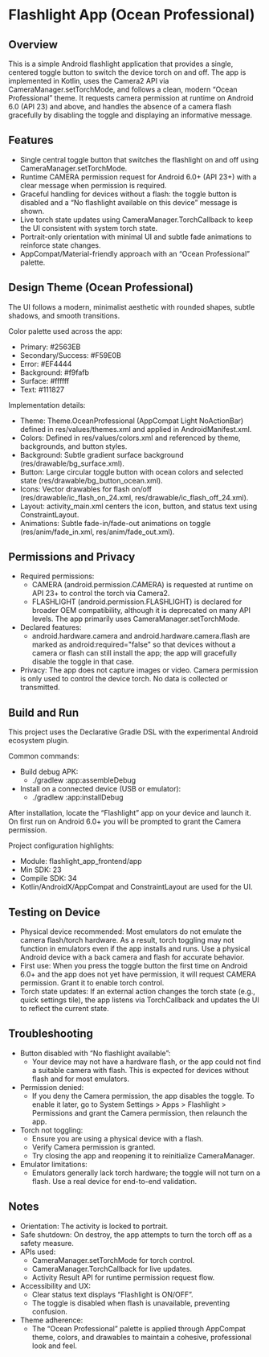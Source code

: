 # Flashlight App (Ocean Professional)

## Overview
This is a simple Android flashlight application that provides a single, centered toggle button to switch the device torch on and off. The app is implemented in Kotlin, uses the Camera2 API via CameraManager.setTorchMode, and follows a clean, modern “Ocean Professional” theme. It requests camera permission at runtime on Android 6.0 (API 23) and above, and handles the absence of a camera flash gracefully by disabling the toggle and displaying an informative message.

## Features
- Single central toggle button that switches the flashlight on and off using CameraManager.setTorchMode.
- Runtime CAMERA permission request for Android 6.0+ (API 23+) with a clear message when permission is required.
- Graceful handling for devices without a flash: the toggle button is disabled and a “No flashlight available on this device” message is shown.
- Live torch state updates using CameraManager.TorchCallback to keep the UI consistent with system torch state.
- Portrait-only orientation with minimal UI and subtle fade animations to reinforce state changes.
- AppCompat/Material-friendly approach with an “Ocean Professional” palette.

## Design Theme (Ocean Professional)
The UI follows a modern, minimalist aesthetic with rounded shapes, subtle shadows, and smooth transitions.

Color palette used across the app:
- Primary: #2563EB
- Secondary/Success: #F59E0B
- Error: #EF4444
- Background: #f9fafb
- Surface: #ffffff
- Text: #111827

Implementation details:
- Theme: Theme.OceanProfessional (AppCompat Light NoActionBar) defined in res/values/themes.xml and applied in AndroidManifest.xml.
- Colors: Defined in res/values/colors.xml and referenced by theme, backgrounds, and button styles.
- Background: Subtle gradient surface background (res/drawable/bg_surface.xml).
- Button: Large circular toggle button with ocean colors and selected state (res/drawable/bg_button_ocean.xml).
- Icons: Vector drawables for flash on/off (res/drawable/ic_flash_on_24.xml, res/drawable/ic_flash_off_24.xml).
- Layout: activity_main.xml centers the icon, button, and status text using ConstraintLayout.
- Animations: Subtle fade-in/fade-out animations on toggle (res/anim/fade_in.xml, res/anim/fade_out.xml).

## Permissions and Privacy
- Required permissions:
  - CAMERA (android.permission.CAMERA) is requested at runtime on API 23+ to control the torch via Camera2.
  - FLASHLIGHT (android.permission.FLASHLIGHT) is declared for broader OEM compatibility, although it is deprecated on many API levels. The app primarily uses CameraManager.setTorchMode.
- Declared features:
  - android.hardware.camera and android.hardware.camera.flash are marked as android:required="false" so that devices without a camera or flash can still install the app; the app will gracefully disable the toggle in that case.
- Privacy: The app does not capture images or video. Camera permission is only used to control the device torch. No data is collected or transmitted.

## Build and Run
This project uses the Declarative Gradle DSL with the experimental Android ecosystem plugin.

Common commands:
- Build debug APK:
  - ./gradlew :app:assembleDebug
- Install on a connected device (USB or emulator):
  - ./gradlew :app:installDebug

After installation, locate the “Flashlight” app on your device and launch it. On first run on Android 6.0+ you will be prompted to grant the Camera permission.

Project configuration highlights:
- Module: flashlight_app_frontend/app
- Min SDK: 23
- Compile SDK: 34
- Kotlin/AndroidX/AppCompat and ConstraintLayout are used for the UI.

## Testing on Device
- Physical device recommended: Most emulators do not emulate the camera flash/torch hardware. As a result, torch toggling may not function in emulators even if the app installs and runs. Use a physical Android device with a back camera and flash for accurate behavior.
- First use: When you press the toggle button the first time on Android 6.0+ and the app does not yet have permission, it will request CAMERA permission. Grant it to enable torch control.
- Torch state updates: If an external action changes the torch state (e.g., quick settings tile), the app listens via TorchCallback and updates the UI to reflect the current state.

## Troubleshooting
- Button disabled with “No flashlight available”:
  - Your device may not have a hardware flash, or the app could not find a suitable camera with flash. This is expected for devices without flash and for most emulators.
- Permission denied:
  - If you deny the Camera permission, the app disables the toggle. To enable it later, go to System Settings > Apps > Flashlight > Permissions and grant the Camera permission, then relaunch the app.
- Torch not toggling:
  - Ensure you are using a physical device with a flash.
  - Verify Camera permission is granted.
  - Try closing the app and reopening it to reinitialize CameraManager.
- Emulator limitations:
  - Emulators generally lack torch hardware; the toggle will not turn on a flash. Use a real device for end-to-end validation.

## Notes
- Orientation: The activity is locked to portrait.
- Safe shutdown: On destroy, the app attempts to turn the torch off as a safety measure.
- APIs used:
  - CameraManager.setTorchMode for torch control.
  - CameraManager.TorchCallback for live updates.
  - Activity Result API for runtime permission request flow.
- Accessibility and UX:
  - Clear status text displays “Flashlight is ON/OFF”.
  - The toggle is disabled when flash is unavailable, preventing confusion.
- Theme adherence:
  - The “Ocean Professional” palette is applied through AppCompat theme, colors, and drawables to maintain a cohesive, professional look and feel.
